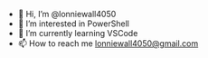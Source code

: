 - 👋 Hi, I’m @lonniewall4050
- 👀 I’m interested in PowerShell
- 🌱 I’m currently learning VSCode
- 📫 How to reach me lonniewall4050@gmail.com

<!---
lonniewall4050/lonniewall4050 is a ✨ special ✨ repository because its `README.md` (this file) appears on your GitHub profile.
You can click the Preview link to take a look at your changes.
--->
